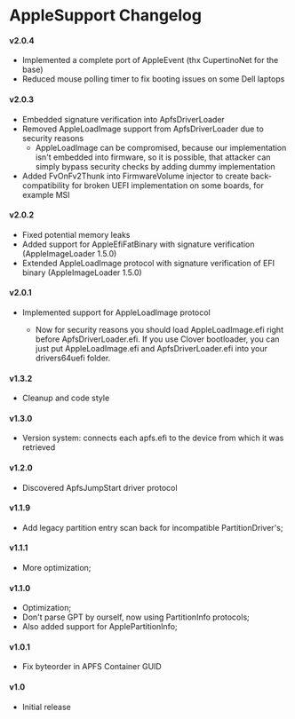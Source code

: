 AppleSupport Changelog
======================

#### v2.0.4
- Implemented a complete port of AppleEvent (thx CupertinoNet for the base)
- Reduced mouse polling timer to fix booting issues on some Dell laptops

#### v2.0.3
- Embedded signature verification into ApfsDriverLoader
- Removed AppleLoadImage support from ApfsDriverLoader due to security reasons
  * AppleLoadImage can be compromised, because our implementation isn't embedded into firmware, so it is possible, that attacker can simply bypass security checks by adding dummy implementation
- Added FvOnFv2Thunk into FirmwareVolume injector to create back-compatibility for broken UEFI implementation on some boards, for example MSI

#### v2.0.2
- Fixed potential memory leaks
- Added support for AppleEfiFatBinary with signature verification (AppleImageLoader 1.5.0)
- Extended AppleLoadImage protocol with signature verification of EFI binary (AppleImageLoader 1.5.0)

#### v2.0.1 
- Implemented support for AppleLoadImage protocol
	
	* Now for security reasons you should load AppleLoadImage.efi right before ApfsDriverLoader.efi. If you use Clover bootloader, you can just put AppleLoadImage.efi and ApfsDriverLoader.efi into your drivers64uefi folder.

#### v1.3.2
- Cleanup and code style

#### v1.3.0
- Version system: connects each apfs.efi to the device from which it was retrieved

#### v1.2.0
- Discovered ApfsJumpStart driver protocol

#### v1.1.9 
- Add legacy partition entry scan back for incompatible PartitionDriver's;

#### v1.1.1
- More optimization;

#### v1.1.0
- Optimization;
- Don't parse GPT by ourself, now using PartitionInfo protocols;
- Also added support for ApplePartitionInfo;

#### v1.0.1
- Fix byteorder in APFS Container GUID

#### v1.0
- Initial release
